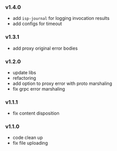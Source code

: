 ### v1.4.0
* add `isp-journal` for logging invocation results
* add configs for timeout 
### v1.3.1
* add proxy original error bodies
### v1.2.0
* update libs
* refactoring
* add option to proxy error with proto marshaling
* fix grpc error marshaling
### v1.1.1
* fix content disposition
### v1.1.0
* code clean up
* fix file uploading
